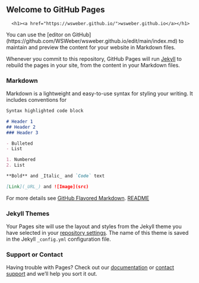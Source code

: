 
## Welcome to GitHub Pages
      <h1><a href="https://wsweber.github.io/">wsweber.github.io</a></h1>
<title>Trocando GitHub Pages | wsweber</title>
You can use the [editor on GitHub](https://github.com/WSWeber/wsweber.github.io/edit/main/index.md) to maintain and preview the content for your website in Markdown files.

Whenever you commit to this repository, GitHub Pages will run [Jekyll](https://jekyllrb.com/) to rebuild the pages in your site, from the content in your Markdown files.

### Markdown

Markdown is a lightweight and easy-to-use syntax for styling your writing. It includes conventions for

```markdown
Syntax highlighted code block

# Header 1
## Header 2
### Header 3

- Bulleted
- List

1. Numbered
2. List

**Bold** and _Italic_ and `Code` text

[Link](_URL_) and ![Image](src)
```

For more details see [GitHub Flavored Markdown](https://guides.github.com/features/mastering-markdown/).
[README](README.md)
### Jekyll Themes

Your Pages site will use the layout and styles from the Jekyll theme you have selected in your [repository settings](https://github.com/WSWeber/wsweber.github.io/settings/pages). The name of this theme is saved in the Jekyll `_config.yml` configuration file.

### Support or Contact

Having trouble with Pages? Check out our [documentation](https://docs.github.com/categories/github-pages-basics/) or [contact support](https://support.github.com/contact) and we’ll help you sort it out.
